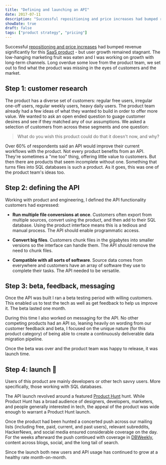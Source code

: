 ```yaml
---
title: "Defining and launching an API"
date: 2017-07-11
description: "Successful repositioning and price increases had bumped revenue significantly for this SaaS product - but user growth remained stagnant."
showDate: true
draft: false
tags: ["product strategy", "pricing"]
---
```


Successful [repositioning and price increases](/work/maximising-revenue) had bumped revenue significantly for this [SaaS product](https://sqlizer.io) - but user growth remained stagnant. The low-hanging marketing fruit was eaten and I was working on growth with long-term channels. Long overdue some love from the product team, we set out to find what the product was missing in the eyes of customers and the market.

## Step 1: customer research

The product has a diverse set of customers: regular free users, irregular one-off users, regular weekly users, heavy daily users. The product team already had a few ideas of what they wanted to build in order to offer more value. We wanted to ask an open ended question to guage customer desires and see if they matched any of our assumptions. We asked a selection of customers from across these segments and one question:

> What do you wish this product could do that it doesn't now, and why?

Over 60% of respondents said an API would improve their current workflows with the product. Not every product benefits from an API. They're sometimes a "me too" thing, offering little value to customers. But then there are products that seem incomplete without one. Something that turns files into SQL databases is such a product. As it goes, this was one of the product team's ideas too.

## Step 2: defining the API

Working with product and engineering, I defined the API functionality customers had expressed:

* **Run multiple file conversions at once**. Customers often export from multiple sources, convert using the product, and then add to their SQL database. Using the product interface means this is a tedious and manual process. The API should enable programmatic access.

* **Convert big files**. Customers chunk files in the gigabytes into smaller versions so the interface can handle them. The API should remove the need to chunk files.

* **Compatible with all sorts of software**. Source data comes from everywhere and customers have an array of software they use to complete their tasks. The API needed to be versatile.

## Step 3: beta, feedback, messaging

Once the API was built I ran a beta testing period with willing customers. This enabled us to test the tech as well as get feedback to help us improve it. The beta lasted one month.

During this time I also worked on messaging for the API. No other competing products had an API so, leaning heavily on wording from our customer feedback and beta, I focused on the unique nature (for this product category) of being able to create a continuously deliverable data migration pipeline.

Once the beta was over and the product team was happy to release, it was launch time.

## Step 4: launch 🚀

Users of this product are mainly developers or other tech savvy users. More specifically, those working with SQL databases.

The API launch revolved around a featured [Product Hunt](https://www.producthunt.com/posts/sqlizer-api) hunt. While Product Hunt has a broad audience of designers, developers, marketers, and people generally interested in tech, the appeal of the product was wide enough to warrant a Product Hunt launch.

Once the product had been hunted a concerted push across our mailing lists (including free, paid, current, and past users), relevant subreddits, HackerNews, and social media ensured considerable coverage on the day. For the weeks afterward the push continued with coverage in [DBWeekly](https://dbweekly.com), content across blogs, social, and the long tail of search.

Since the launch both new users and API usage has continued to grow at a healthy rate month-on-month.